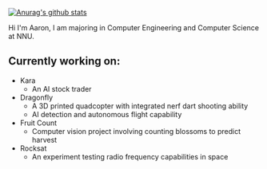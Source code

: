 [![Anurag's github stats](https://github-readme-stats.vercel.app/api?username=aborger&theme=algolia&show_icons=true)](https://github.com/anuraghazra/github-readme-stats)

Hi I'm Aaron,
I am majoring in Computer Engineering and Computer Science at NNU.

## Currently working on:
- Kara
  - An AI stock trader
- Dragonfly
   - A 3D printed quadcopter with integrated nerf dart shooting ability
   - AI detection and autonomous flight capability
- Fruit Count
   - Computer vision project involving counting blossoms to predict harvest
- Rocksat
   - An experiment testing radio frequency capabilities in space

<!--
**aborger/aborger** is a ✨ _special_ ✨ repository because its `README.md` (this file) appears on your GitHub profile.

Here are some ideas to get you started:

- 🔭 I’m currently working on ...
- 🌱 I’m currently learning ...
- 👯 I’m looking to collaborate on ...
- 🤔 I’m looking for help with ...
- 💬 Ask me about ...
- 📫 How to reach me: ...
- 😄 Pronouns: ...
- ⚡ Fun fact: ...
-->
